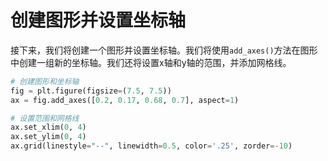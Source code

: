 # 创建图形并设置坐标轴

接下来，我们将创建一个图形并设置坐标轴。我们将使用`add_axes()`方法在图形中创建一组新的坐标轴。我们还将设置x轴和y轴的范围，并添加网格线。

```python
# 创建图形和坐标轴
fig = plt.figure(figsize=(7.5, 7.5))
ax = fig.add_axes([0.2, 0.17, 0.68, 0.7], aspect=1)

# 设置范围和网格线
ax.set_xlim(0, 4)
ax.set_ylim(0, 4)
ax.grid(linestyle="--", linewidth=0.5, color='.25', zorder=-10)
```
